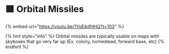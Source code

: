 # 🟩 Orbital Missiles

{% embed url="https://youtu.be/1YoEikjfHHQ?t=103" %}

{% hint style="info" %}
Orbital missiles are typically usable on maps with skyboxes that go very far up (Ex. colony, homestead, forward base, etc)
{% endhint %}
